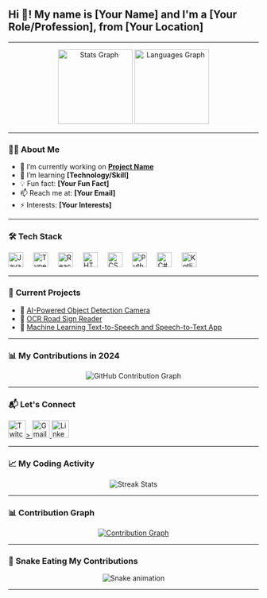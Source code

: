 <h2 align="left">Hi 👋! My name is [Your Name] and I'm a [Your Role/Profession], from [Your Location]</h2>

---

<div align="center">
  <img src="https://github-readme-stats.vercel.app/api?username=yourusername&hide_title=false&hide_rank=false&show_icons=true&include_all_commits=true&count_private=true&disable_animations=false&theme=dracula&locale=en&hide_border=false" height="150" alt="Stats Graph" />
  <img src="https://github-readme-stats.vercel.app/api/top-langs?username=yourusername&locale=en&hide_title=false&layout=compact&card_width=320&langs_count=5&theme=dracula&hide_border=false" height="150" alt="Languages Graph" />
</div>

---

### 👨‍💻 **About Me**
- 🔭 I’m currently working on **[Project Name](#)**
- 🌱 I’m learning **[Technology/Skill]**
- 💡 Fun fact: **[Your Fun Fact]**
- 📫 Reach me at: **[Your Email]**
- ⚡ Interests: **[Your Interests]**

---

### 🛠 **Tech Stack**
<div align="left">
  <img src="https://cdn.jsdelivr.net/gh/devicons/devicon/icons/javascript/javascript-original.svg" height="30" alt="JavaScript Logo" />
  <img width="12" />
  <img src="https://cdn.jsdelivr.net/gh/devicons/devicon/icons/typescript/typescript-original.svg" height="30" alt="TypeScript Logo" />
  <img width="12" />
  <img src="https://cdn.jsdelivr.net/gh/devicons/devicon/icons/react/react-original.svg" height="30" alt="React Logo" />
  <img width="12" />
  <img src="https://cdn.jsdelivr.net/gh/devicons/devicon/icons/html5/html5-original.svg" height="30" alt="HTML5 Logo" />
  <img width="12" />
  <img src="https://cdn.jsdelivr.net/gh/devicons/devicon/icons/css3/css3-original.svg" height="30" alt="CSS3 Logo" />
  <img width="12" />
  <img src="https://cdn.jsdelivr.net/gh/devicons/devicon/icons/python/python-original.svg" height="30" alt="Python Logo" />
  <img width="12" />
  <img src="https://cdn.jsdelivr.net/gh/devicons/devicon/icons/csharp/csharp-original.svg" height="30" alt="C# Logo" />
  <img width="12" />
  <img src="https://cdn.jsdelivr.net/gh/devicons/devicon/icons/kotlin/kotlin-original.svg" height="30" alt="Kotlin Logo" />
</div>

---

### 🌟 **Current Projects**
- 📸 [AI-Powered Object Detection Camera](#)
- 🚀 [OCR Road Sign Reader](#)
- 🤖 [Machine Learning Text-to-Speech and Speech-to-Text App](#)

---

### 📊 **My Contributions in 2024**
<div align="center">
  <img src="./path_to_image/image.png" alt="GitHub Contribution Graph" />
</div>

---

### 📬 **Let's Connect**
  </a>
  <a href="https://twitch.tv/yourprofile" target="_blank">
    <img src="https://img.shields.io/static/v1?message=Twitch&logo=twitch&label=&color=9146FF&logoColor=white&labelColor=&style=for-the-badge" height="35" alt="Twitch Logo" />>
  </a>
  <a href="mailto:221501508@rajalakshmi.edu.in" target="_blank">
    <img src="https://mail.google.com/mail/u/0/?hl=en#inbox" height="35" alt="Gmail Logo" />
  </a>
  <a href="https://linkedin.com/in/yourprofile" target="_blank">
    <img src="https://img.shields.io/static/v1?message=LinkedIn&logo=linkedin&label=&color=0077B5&logoColor=white&labelColor=&style=for-the-badge" height="35" alt="LinkedIn Logo" />
  </a>
</div>

---

### 📈 **My Coding Activity**
<div align="center">
  <img src="https://github-readme-streak-stats.herokuapp.com/?user=yourusername&theme=dracula&hide_border=false" alt="Streak Stats" />
</div>

---

### 📊 **Contribution Graph**
<div align="center">
  <a href="https://github.com/yourusername">
    <img src="https://github-contributor-stats.vercel.app/api?username=yourusername&limit=5&theme=dracula&combine_all_yearly_contributions=true" alt="Contribution Graph" />
  </a>
</div>

---

### 🐍 **Snake Eating My Contributions**
<div align="center">
  <img src="https://raw.githubusercontent.com/yourusername/yourusername/output/snake.svg" alt="Snake animation" />
</div>

---
